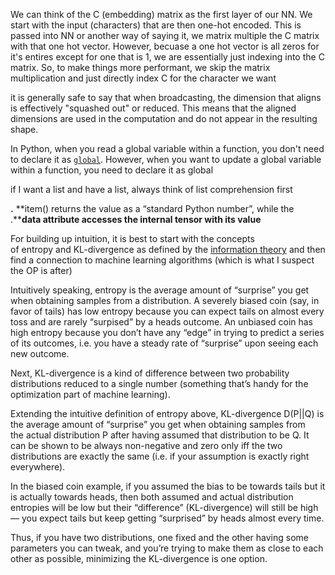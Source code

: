 We can think of the C (embedding) matrix as the first layer of our NN. We start with the input (characters) that are then one-hot encoded. This is passed into NN or another way of saying it, we matrix multiple the C matrix with that one hot vector. However, becuase a one hot vector is all zeros for it's entires except for one that is 1, we are essentially just indexing into the C matrix. So, to make things more performant, we skip the matrix multiplication and just directly index C for the character we want

it is generally safe to say that when broadcasting, the dimension that aligns is effectively "squashed out" or reduced. This means that the aligned dimensions are used in the computation and do not appear in the resulting shape.

In Python, when you read a global variable within a function, you don't need to declare it as [`global`](vscode-file://vscode-app/Applications/Visual%20Studio%20Code.app/Contents/Resources/app/out/vs/code/electron-sandbox/workbench/workbench.html "Go to definition"). However, when you want to update a global variable within a function, you need to declare it as global

if I want a list and have a list, always think of list comprehension first

**.** **item() returns the value as a “standard Python number”, while the .****data attribute accesses the internal tensor with its value**

For building up intuition, it is best to start with the concepts of entropy and KL-divergence as defined by the [information theory](http://www.inference.org.uk/itprnn/book.pdf "www.inference.org.uk") and then find a connection to machine learning algorithms (which is what I suspect the OP is after)

Intuitively speaking, entropy is the average amount of “surprise” you get when obtaining samples from a distribution. A severely biased coin (say, in favor of tails) has low entropy because you can expect tails on almost every toss and are rarely “surpised” by a heads outcome. An unbiased coin has high entropy because you don’t have any “edge” in trying to predict a series of its outcomes, i.e. you have a steady rate of “surprise” upon seeing each new outcome.

Next, KL-divergence is a kind of difference between two probability distributions reduced to a single number (something that’s handy for the optimization part of machine learning).

Extending the intuitive definition of entropy above, KL-divergence D(P||Q) is the average amount of “surprise” you get when obtaining samples from the actual distribution P after having assumed that distribution to be Q. It can be shown to be always non-negative and zero only iff the two distributions are exactly the same (i.e. if your assumption is exactly right everywhere).

In the biased coin example, if you assumed the bias to be towards tails but it is actually towards heads, then both assumed and actual distribution entropies will be low but their “difference” (KL-divergence) will still be high — you expect tails but keep getting “surprised” by heads almost every time.

Thus, if you have two distributions, one fixed and the other having some parameters you can tweak, and you’re trying to make them as close to each other as possible, minimizing the KL-divergence is one option.